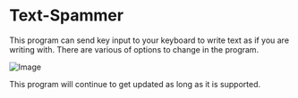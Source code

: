 # Text-Spammer

This program can send key input to your keyboard to write text as if you are writing with.
There are various of options to change in the program.

![Image](https://cdn.discordapp.com/attachments/1003784464356356109/1007771823775158373/234t34yh3erhrweh.PNG)

This program will continue to get updated as long as it is supported.
